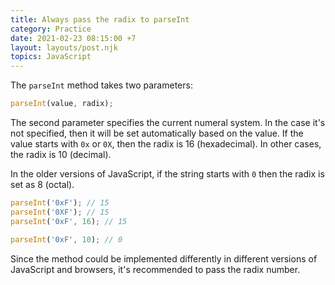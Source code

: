 ```yaml
---
title: Always pass the radix to parseInt
category: Practice
date: 2021-02-23 08:15:00 +7
layout: layouts/post.njk
topics: JavaScript
---
```


The `parseInt` method takes two parameters:

```js
parseInt(value, radix);
```

The second parameter specifies the current numeral system. In the case it's not specified, then it will be set automatically based on the value.
If the value starts with `0x` or `0X`, then the radix is 16 (hexadecimal). In other cases, the radix is 10 (decimal).

In the older versions of JavaScript, if the string starts with `0` then the radix is set as 8 (octal).

```js
parseInt('0xF'); // 15
parseInt('0XF'); // 15
parseInt('0xF', 16); // 15

parseInt('0xF', 10); // 0
```

Since the method could be implemented differently in different versions of JavaScript and browsers, it's recommended to pass the radix number.
